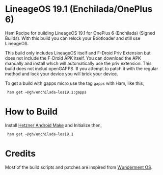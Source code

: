 # LineageOS 19.1 (Enchilada/OnePlus 6)

Ham Recipe for building LineageOS 19.1 for OnePlus 6 (Enchilada) (Signed Builds). With this build
you can relock your Bootloader and still use LineageOS. 

This build only includes LineageOS itself and F-Droid Priv Extension but does not include the F-Droid
APK itself. You can download the APK manually and install which will automatically use the priv extension.
This build does not includ openGAPPS. If you attempt to patch it with the regular method and lock your device
you will brick your device.

To get a build with gapps micro use the tag ```gapps``` with Ham, like this,

```
 ham get ~@gh/enchilada-los19.1:gapps
```

# How to Build

Install [Hetzner Android Make](https://github.com/antony-jr/ham) and Initialize then,

```
 ham get ~@gh/enchilada-los19.1
```

# Credits

Most of the build scripts and patches are inspired from [Wunderment OS](https://github.com/Wunderment).
